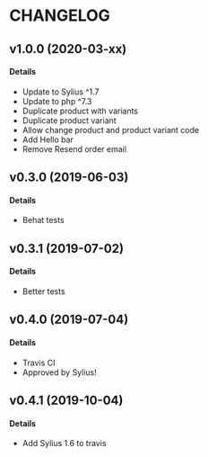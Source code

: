 # CHANGELOG

## v1.0.0 (2020-03-xx)

#### Details

- Update to Sylius ^1.7
- Update to php ^7.3
- Duplicate product with variants
- Duplicate product variant
- Allow change product and product variant code
- Add Hello bar
- Remove Resend order email

## v0.3.0 (2019-06-03)

#### Details

- Behat tests

## v0.3.1 (2019-07-02)

#### Details

- Better tests

## v0.4.0 (2019-07-04)

#### Details

- Travis CI
- Approved by Sylius!

## v0.4.1 (2019-10-04)

#### Details

- Add Sylius 1.6 to travis
